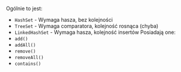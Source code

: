 Ogólnie to jest: 
- `HashSet` - Wymaga hasza, bez kolejności
- `TreeSet` - Wymaga comparatora, kolejność rosnąca (chyba)
- `LinkedHashSet` - Wymaga hasza, kolejność insertów
Posiadają one:
- `add()`
- `addAll()`
- `remove()`
- `removeAll()`
- `contains()`